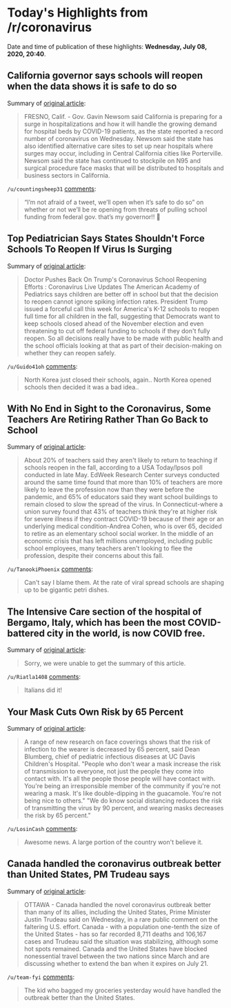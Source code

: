 # Today's Highlights from /r/coronavirus

Date and time of publication of these highlights: **Wednesday, July 08, 2020, 20:40**.

## California governor says schools will reopen when the data shows it is safe to do so

Summary of [original article](https://abc30.com/california-stay-at-home-update-ca-order-new-newsom-speech-today/6306712/):

> FRESNO, Calif. - Gov. Gavin Newsom said California is preparing for a surge in hospitalizations and how it will handle the growing demand for hospital beds by COVID-19 patients, as the state reported a record number of coronavirus on Wednesday. Newsom said the state has also identified alternative care sites to set up near hospitals where surges may occur, including in Central California cities like Porterville. Newsom said the state has continued to stockpile on N95 and surgical procedure face masks that will be distributed to hospitals and business sectors in California.

`/u/countingsheep31` [comments](https://www.reddit.com/r/Coronavirus/comments/hnp5lp/california_governor_says_schools_will_reopen_when/):

> “I’m not afraid of a tweet, we’ll open when it’s safe to do so” on whether or not we’ll be re opening from threats of pulling school funding from federal gov.
> that’s my governor!! 🙌

## Top Pediatrician Says States Shouldn't Force Schools To Reopen If Virus Is Surging

Summary of [original article](https://www.npr.org/sections/coronavirus-live-updates/2020/07/08/888853601/school-reopenings-should-keep-public-health-in-mind-pediatric-group-says?utm_medium=RSS&utm_campaign=national):

> Doctor Pushes Back On Trump's Coronavirus School Reopening Efforts : Coronavirus Live Updates The American Academy of Pediatrics says children are better off in school but that the decision to reopen cannot ignore spiking infection rates. President Trump issued a forceful call this week for America's K-12 schools to reopen full time for all children in the fall, suggesting that Democrats want to keep schools closed ahead of the November election and even threatening to cut off federal funding to schools if they don't fully reopen. So all decisions really have to be made with public health and the school officials looking at that as part of their decision-making on whether they can reopen safely.

`/u/Guido41oh` [comments](https://www.reddit.com/r/Coronavirus/comments/hno519/top_pediatrician_says_states_shouldnt_force/):

> North Korea just closed their schools, again.. North Korea opened schools then decided it was a bad idea..

## With No End in Sight to the Coronavirus, Some Teachers Are Retiring Rather Than Go Back to School

Summary of [original article](https://time.com/5864158/coronavirus-teachers-school/):

> About 20% of teachers said they aren't likely to return to teaching if schools reopen in the fall, according to a USA Today/Ipsos poll conducted in late May. EdWeek Research Center surveys conducted around the same time found that more than 10% of teachers are more likely to leave the profession now than they were before the pandemic, and 65% of educators said they want school buildings to remain closed to slow the spread of the virus. In Connecticut-where a union survey found that 43% of teachers think they're at higher risk for severe illness if they contract COVID-19 because of their age or an underlying medical condition-Andrea Cohen, who is over 65, decided to retire as an elementary school social worker. In the middle of an economic crisis that has left millions unemployed, including public school employees, many teachers aren't looking to flee the profession, despite their concerns about this fall.

`/u/TanookiPhoenix` [comments](https://www.reddit.com/r/Coronavirus/comments/hnlp9o/with_no_end_in_sight_to_the_coronavirus_some/):

> Can't say I blame them. At the rate of viral spread schools are shaping up to be gigantic petri dishes.

## The Intensive Care section of the hospital of Bergamo, Italy, which has been the most COVID-battered city in the world, is now COVID free.

Summary of [original article](https://www.ansa.it/sito/notizie/topnews/2020/07/08/intensiva-ospedale-bergamo-e-covid-free_75328b17-223d-466b-ad06-b43819ddf29a.html):

> Sorry, we were unable to get the summary of this article.

`/u/Riatla1408` [comments](https://www.reddit.com/r/Coronavirus/comments/hnjjkr/the_intensive_care_section_of_the_hospital_of/):

> Italians did it!

## Your Mask Cuts Own Risk by 65 Percent

Summary of [original article](https://www.ucdavis.edu/coronavirus/news/your-mask-cuts-own-risk-65-percent/):

> A range of new research on face coverings shows that the risk of infection to the wearer is decreased by 65 percent, said Dean Blumberg, chief of pediatric infectious diseases at UC Davis Children's Hospital. "People who don't wear a mask increase the risk of transmission to everyone, not just the people they come into contact with. It's all the people those people will have contact with. You're being an irresponsible member of the community if you're not wearing a mask. It's like double-dipping in the guacamole. You're not being nice to others." "We do know social distancing reduces the risk of transmitting the virus by 90 percent, and wearing masks decreases the risk by 65 percent."

`/u/LosinCash` [comments](https://www.reddit.com/r/Coronavirus/comments/hnt6d3/your_mask_cuts_own_risk_by_65_percent/):

> Awesome news. A large portion of the country won't believe it.

## Canada handled the coronavirus outbreak better than United States, PM Trudeau says

Summary of [original article](https://ca.reuters.com/article/topNews/idCAKBN2492N0):

> OTTAWA - Canada handled the novel coronavirus outbreak better than many of its allies, including the United States, Prime Minister Justin Trudeau said on Wednesday, in a rare public comment on the faltering U.S. effort. Canada - with a population one-tenth the size of the United States - has so far recorded 8,711 deaths and 106,167 cases and Trudeau said the situation was stabilizing, although some hot spots remained. Canada and the United States have blocked nonessential travel between the two nations since March and are discussing whether to extend the ban when it expires on July 21.

`/u/team-fyi` [comments](https://www.reddit.com/r/Coronavirus/comments/hnkmqb/canada_handled_the_coronavirus_outbreak_better/):

> The kid who bagged my groceries yesterday would have handled the outbreak better than the United States.

